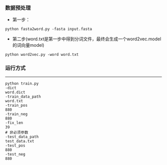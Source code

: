 
### 数据预处理
* 第一步：
```
python fasta2word.py -fasta input.fasta
```
* 第二步(word.txt是第一步中得到分词文件，最终会生成一个word2vec.model的词向量model)
```
python word2vec.py -word word.txt
```

### 运行方式
****************
```
python train.py
-dict
word.dict
-train_data_path
word.txt
-train_pos
880
-train_neg
880
-fix_len
39
# 非必须参数
-test_data_path
test_data.txt
-test_pos
880
-test_neg
880
```
